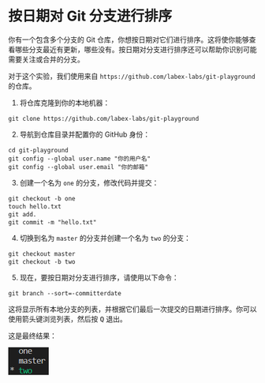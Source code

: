# 按日期对 Git 分支进行排序

你有一个包含多个分支的 Git 仓库，你想按日期对它们进行排序。这将使你能够查看哪些分支最近有更新，哪些没有。按日期对分支进行排序还可以帮助你识别可能需要关注或合并的分支。

对于这个实验，我们使用来自 `https://github.com/labex-labs/git-playground` 的仓库。

1. 将仓库克隆到你的本地机器：

```shell
git clone https://github.com/labex-labs/git-playground
```

2. 导航到仓库目录并配置你的 GitHub 身份：

```shell
cd git-playground
git config --global user.name "你的用户名"
git config --global user.email "你的邮箱"
```

3. 创建一个名为 `one` 的分支，修改代码并提交：

```shell
git checkout -b one
touch hello.txt
git add.
git commit -m "hello.txt"
```

4. 切换到名为 `master` 的分支并创建一个名为 `two` 的分支：

```shell
git checkout master
git checkout -b two
```

5. 现在，要按日期对分支进行排序，请使用以下命令：

```shell
git branch --sort=-committerdate
```

这将显示所有本地分支的列表，并根据它们最后一次提交的日期进行排序。你可以使用箭头键浏览列表，然后按 <kbd>Q</kbd> 退出。

这是最终结果：

![按日期排序的 Git 分支列表](../assets/challenge-sort-branches-by-date.png)
